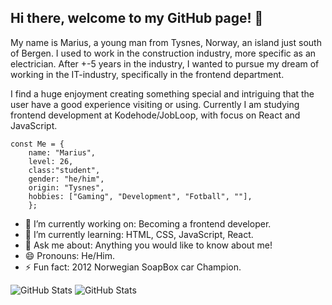 ## Hi there, welcome to my GitHub page! 👋

My name is Marius, a young man from Tysnes, Norway, an island just south of Bergen. I used to work in the construction industry, more specific as an electrician.
After +-5 years in the industry, I wanted to pursue my dream of working in the IT-industry, specifically in the frontend department.

I find a huge enjoyment creating something special and intriguing that the user have a good experience visiting or using.
Currently I am studying frontend development at Kodehode/JobLoop, with focus on React and JavaScript.

```
const Me = {
    name: "Marius",
    level: 26,
    class:"student",
    gender: "he/him",
    origin: "Tysnes",
    hobbies: ["Gaming", "Development", "Fotball", ""],
    };
```


- 🔭 I’m currently working on: Becoming a frontend developer.
- 🌱 I’m currently learning: HTML, CSS, JavaScript, React.
- 💬 Ask me about: Anything you would like to know about me!
- 😄 Pronouns: He/Him.
- ⚡ Fun fact: 2012 Norwegian SoapBox car Champion.

![GitHub Stats](https://github-readme-stats.vercel.app/api?username=Lifecam98&theme=ayu-mirage&show_icons=true&hide_border=true&count_private=true) ![GitHub Stats](https://github-readme-stats.vercel.app/api/top-langs/?username=Lifecam98&theme=ayu-mirage&show_icons=true&hide_border=true&layout=compact)
